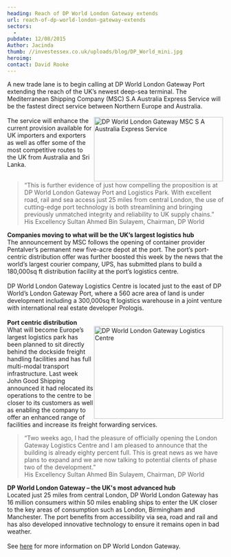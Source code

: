 ```yaml
---
heading: Reach of DP World London Gateway extends
url: reach-of-dp-world-london-gateway-extends
sectors:
  -  
pubdate: 12/08/2015
Author: Jacinda
thumb: //investessex.co.uk/uploads/blog/DP_World_mini.jpg
heroimg: 
contact: David Rooke
---
```

<p>A new trade lane is to begin calling at DP World London Gateway Port extending the reach of the UK’s newest deep-sea terminal. The Mediterranean Shipping Company (MSC) S.A Australia Express Service will be the fastest direct service between Northern Europe and Australia.<br/><br/><img alt='DP World London Gateway MSC S A Australia Express Service' src='http://www.investessex.co.uk/uploads/blog/msc_roberta_300.jpg' style='float:right; height:150px; margin-left:2px; margin-right:2px; width:300px'/>The service will enhance the current provision available for UK importers and exporters as well as offer some of the most competitive routes to the UK from Australia and Sri Lanka.<br/> </p><blockquote><p>“This is further evidence of just how compelling the proposition is at DP World London Gateway Port and Logistics Park. With excellent road, rail and sea access just 25 miles from central London, the use of cutting-edge port technology is both streamlining and bringing previously unmatched integrity and reliability to UK supply chains.”<br/>His Excellency Sultan Ahmed Bin Sulayem, Chairman, DP World</p></blockquote><p><strong>Companies moving to what will be the UK’s largest logistics hub</strong><br/>The announcement by MSC follows the opening of container provider Pentalver’s permanent new five-acre depot at the port. The port’s port-centric distribution offer was further boosted this week by the news that the world’s largest courier company, UPS, has submitted plans to build a 180,000sq ft distribution facility at the port’s logistics centre.<br/><br/>DP World London Gateway Logistics Centre is located just to the east of DP World’s London Gateway Port, where a 560 acre area of land is under development including a 300,000sq ft logistics warehouse in a joint venture with international real estate developer Prologis.<br/><br/><strong>Port centric distribution</strong><br/><img alt='DP World London Gateway Logistics Centre' src='http://www.investessex.co.uk/uploads/blog/Logistics_DP_World.jpg' style='float:right; height:216px; margin-left:2px; margin-right:2px; width:300px'/>What will become Europe’s largest logistics park has been planned to sit directly behind the dockside freight handling facilities and has full multi-modal transport infrastructure. Last week John Good Shipping announced it had relocated its operations to the centre to be closer to its customers as well as enabling the company to offer an enhanced range of facilities and increase its freight forwarding services.</p><blockquote><p>“Two weeks ago, I had the pleasure of officially opening the London Gateway Logistics Centre and I am pleased to announce that the building is already eighty percent full. This is great news as we have plans to expand and we are now talking to potential clients of phase two of the development.”<br/>His Excellency Sultan Ahmed Bin Sulayem, Chairman, DP World</p></blockquote><p><strong>DP World London Gateway – the UK's most advanced hub</strong><br/>Located just 25 miles from central London, DP World London Gateway has 16 million consumers within 50 miles enabling ships to enter the UK closer to the key areas of consumption such as London, Birmingham and Manchester. The port benefits from accessibility via sea, road and rail and has also developed innovative technology to ensure it remains open in bad weather.<br/><br/>See <a href='http://www.investessex.co.uk/studies/place-studies/london-gateway-port/' target='_blank'>here</a> for more information on DP World London Gateway.<br/> </p><div class='chart-container' style='display: none;'><iframe class='essexchart' frameborder='0' height='1000px' src='https://essexcharts.appspot.com/essex1.html' width='100%'></iframe></div>